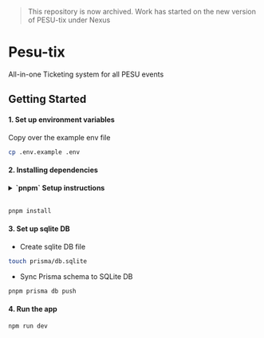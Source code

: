 > This repository is now archived. Work has started on the new version of PESU-tix under Nexus

# Pesu-tix

All-in-one Ticketing system for all PESU events

## Getting Started

#### 1. Set up environment variables

Copy over the example env file

```bash
cp .env.example .env
```

#### 2. Installing dependencies

<details><summary><b>`pnpm` Setup instructions</b></summary>
You can setup pnpm using npm. This method is dependent on having node already.

```bash
npm i -g pnpm
```

For other methods like node-independent setup, [check out the official docs](https://pnpm.io/installation)

</details><br>

```bash
pnpm install
```

#### 3. Set up sqlite DB

- Create sqlite DB file

```bash
touch prisma/db.sqlite
```

- Sync Prisma schema to SQLite DB

```bash
pnpm prisma db push
```

#### 4. Run the app

```bash
npm run dev
```
